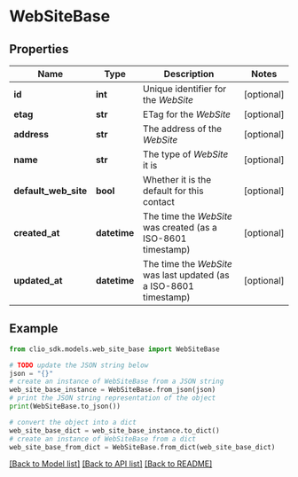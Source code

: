 # WebSiteBase


## Properties

Name | Type | Description | Notes
------------ | ------------- | ------------- | -------------
**id** | **int** | Unique identifier for the *WebSite* | [optional] 
**etag** | **str** | ETag for the *WebSite* | [optional] 
**address** | **str** | The address of the *WebSite* | [optional] 
**name** | **str** | The type of *WebSite* it is | [optional] 
**default_web_site** | **bool** | Whether it is the default for this contact | [optional] 
**created_at** | **datetime** | The time the *WebSite* was created (as a ISO-8601 timestamp) | [optional] 
**updated_at** | **datetime** | The time the *WebSite* was last updated (as a ISO-8601 timestamp) | [optional] 

## Example

```python
from clio_sdk.models.web_site_base import WebSiteBase

# TODO update the JSON string below
json = "{}"
# create an instance of WebSiteBase from a JSON string
web_site_base_instance = WebSiteBase.from_json(json)
# print the JSON string representation of the object
print(WebSiteBase.to_json())

# convert the object into a dict
web_site_base_dict = web_site_base_instance.to_dict()
# create an instance of WebSiteBase from a dict
web_site_base_from_dict = WebSiteBase.from_dict(web_site_base_dict)
```
[[Back to Model list]](../README.md#documentation-for-models) [[Back to API list]](../README.md#documentation-for-api-endpoints) [[Back to README]](../README.md)


